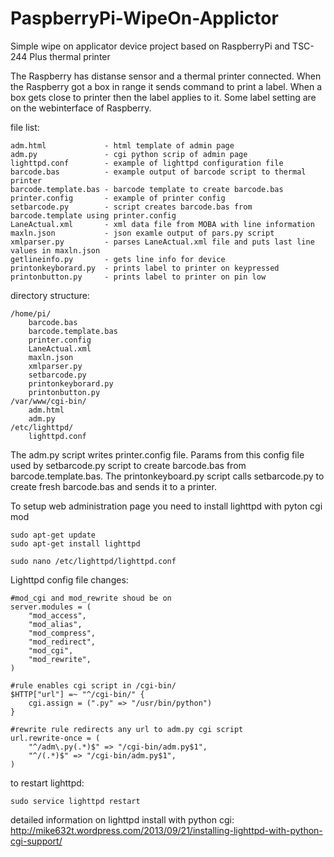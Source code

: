 PaspberryPi-WipeOn-Applictor
============================

Simple wipe on applicator device project based on RaspberryPi and TSC-244 Plus thermal printer

The Raspberry has distanse sensor and a thermal printer connected. 
When the Raspberry got a box in range it sends command to print a label. 
When a box gets close to printer then the label applies to it.
Some label setting are on the webinterface of Raspberry.

file list:

    adm.html             - html template of admin page
    adm.py               - cgi python scrip of admin page
    lighttpd.conf        - example of lighttpd configuration file
    barcode.bas          - example output of barcode script to thermal printer
    barcode.template.bas - barcode template to create barcode.bas
    printer.config       - example of printer config
    setbarcode.py        - script creates barcode.bas from barcode.template using printer.config
    LaneActual.xml       - xml data file from MOBA with line information
    maxln.json           - json examle output of pars.py script
    xmlparser.py         - parses LaneActual.xml file and puts last line values in maxln.json
    getlineinfo.py       - gets line info for device  
    printonkeyborard.py  - prints label to printer on keypressed
    printonbutton.py     - prints label to printer on pin low
   
directory structure:

    /home/pi/
        barcode.bas
        barcode.template.bas
        printer.config
        LaneActual.xml
        maxln.json
        xmlparser.py
        setbarcode.py
        printonkeyborard.py
        printonbutton.py
    /var/www/cgi-bin/
        adm.html
        adm.py
    /etc/lighttpd/
        lighttpd.conf

The adm.py script writes printer.config file. 
Params from this config file used by setbarcode.py script to create barcode.bas from barcode.template.bas.
The printonkeyboard.py script calls setbarcode.py to create fresh barcode.bas and sends it to a printer.


To setup web administration page you need to install lighttpd with pyton cgi mod

    sudo apt-get update
    sudo apt-get install lighttpd
    
    sudo nano /etc/lighttpd/lighttpd.conf
    
Lighttpd config file changes:
    
    #mod_cgi and mod_rewrite shoud be on
    server.modules = (
        "mod_access",
        "mod_alias",
        "mod_compress",
        "mod_redirect",
        "mod_cgi",
        "mod_rewrite",
    )
    
    #rule enables cgi script in /cgi-bin/
    $HTTP["url"] =~ "^/cgi-bin/" {
        cgi.assign = (".py" => "/usr/bin/python")
    }

    #rewrite rule redirects any url to adm.py cgi script
    url.rewrite-once = (
        "^/adm\.py(.*)$" => "/cgi-bin/adm.py$1",
        "^/(.*)$" => "/cgi-bin/adm.py$1",
    )

to restart lighttpd:

    sudo service lighttpd restart
    
detailed information on lighttpd install with python cgi:
http://mike632t.wordpress.com/2013/09/21/installing-lighttpd-with-python-cgi-support/
    

